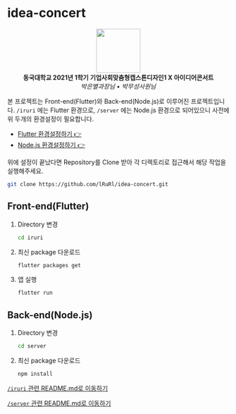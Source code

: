 # idea-concert

<p align="center">
    <img src="https://user-images.githubusercontent.com/22142225/122680160-db9daa80-d228-11eb-9043-18288eeb2c73.gif" width="100"/><br/>
    <b>동국대학교 2021년 1학기 기업사회맞춤형캡스톤디자인1 X 아이디어콘서트</b><br/>
    <em>박은별과장님 • 박무성사원님</em>
</p>

본 프로젝트는 Front-end(Flutter)와 Back-end(Node.js)로 이루어진 프로젝트입니다. `/iruri` 에는 Flutter 환경으로, `/server` 에는 Node.js 환경으로 되어있으니 사전에 위 두개의 환경설정이 필요합니다.

- [Flutter 환경설정하기 👉](https://flutter.dev/docs/get-started/install)
- [Node.js 환경설정하기 👉](https://nodejs.org/en/)

위에 설정이 끝났다면 Repository를 Clone 받아 각 디렉토리로 접근해서 해당 작업을 실행해주세요.
``` bash
git clone https://github.com/lRuRl/idea-concert.git
```

## Front-end(Flutter)
1. Directory 변경
    ``` bash
    cd iruri
    ```
2. 최신 package 다운로드
    ``` bash
    flutter packages get
    ```
3. 앱 실행
    ``` bash
    flutter run
    ```

## Back-end(Node.js)
1. Directory 변경
    ``` bash
    cd server
    ```
2. 최신 package 다운로드
    ``` bash
    npm install
    ```


[`/iruri` 관련 README.md로 이동하기](https://github.com/lRuRl/idea-concert/blob/main/iruri/README.md)

[`/server` 관련 README.md로 이동하기](https://github.com/lRuRl/idea-concert/blob/main/server/README.md)
